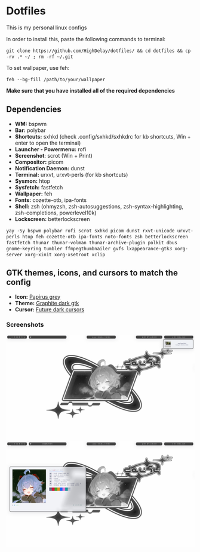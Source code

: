 # Dotfiles
This is my personal linux configs

In order to install this, paste the following commands to terminal: 
```
git clone https://github.com/HighDelay/dotfiles/ && cd dotfiles && cp -rv .* ~/ ; rm -rf ~/.git
```
To set wallpaper, use feh: 
```
feh --bg-fill /path/to/your/wallpaper
```
**Make sure that you have installed all of the required dependencies**

## Dependencies

* **WM:** bspwm
* **Bar:** polybar
* **Shortcuts:** sxhkd (check .config/sxhkd/sxhkdrc for kb shortcuts, Win + enter to open the terminal)
* **Launcher - Powermenu:** rofi
* **Screenshot**: scrot (Win + Print)
* **Compositor:** picom
* **Notification Daemon:** dunst
* **Terminal:** urxvt, urxvt-perls (for kb shortcuts)
* **Sysmon:** htop
* **Sysfetch:** fastfetch
* **Wallpaper:** feh
* **Fonts:** cozette-otb, ipa-fonts
* **Shell:** zsh (ohmyzsh, zsh-autosuggestions, zsh-syntax-highlighting, zsh-completions, powerlevel10k)
* **Lockscreen:** betterlockscreen

```
yay -Sy bspwm polybar rofi scrot sxhkd picom dunst rxvt-unicode urxvt-perls htop feh cozette-otb ipa-fonts noto-fonts zsh betterlockscreen fastfetch thunar thunar-volman thunar-archive-plugin polkit dbus gnome-keyring tumbler ffmpegthumbnailer gvfs lxappearance-gtk3 xorg-server xorg-xinit xorg-xsetroot xclip
```

## GTK themes, icons, and cursors to match the config
* **Icon:** [Papirus grey](https://www.pling.com/p/1166289/)
* **Theme:** [Graphite dark gtk](https://www.gnome-look.org/p/1598493)
* **Cursor:** [Future dark cursors](https://www.gnome-look.org/p/1457884)

### Screenshots
![1](/screenshots/1.png)
![2](/screenshots/2.png)
